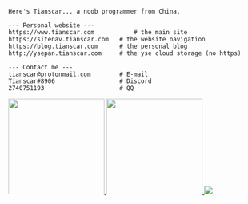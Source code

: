 ```
Here's Tianscar... a noob programmer from China.

--- Personal website ---
https://www.tianscar.com           # the main site
https://sitenav.tianscar.com   # the website navigation
https://blog.tianscar.com      # the personal blog
http://ysepan.tianscar.com     # the yse cloud storage (no https)

--- Contact me ---
tianscar@protonmail.com        # E-mail
Tianscar#8906                  # Discord
2740751193                     # QQ
```

<a href="https://github.com/anuraghazra/github-readme-stats">
  <img height="192" src="https://github-readme-stats.vercel.app/api?username=Tianscar&hide_border=true" />
</a>
<a href="https://github.com/anuraghazra/github-readme-stats">
  <img height="192" src="https://github-readme-stats.vercel.app/api/top-langs/?username=Tianscar&langs_count=8&layout=compact&hide_border=true" />
</a>

<img src="https://activity-graph.herokuapp.com/graph?username=Tianscar&theme=github&bg_color=ffffff&color=000000&point=000000" />
